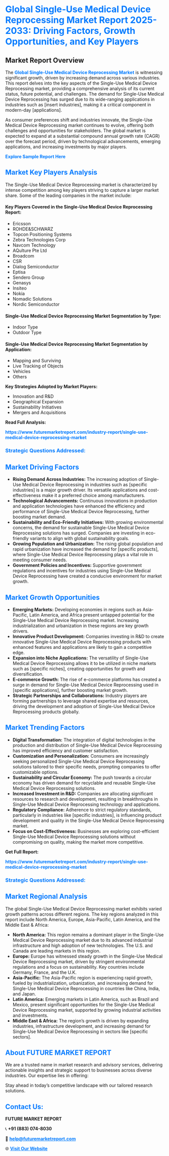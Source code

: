 <h1 style="color: #007BFF;">Global Single-Use Medical Device Reprocessing Market Report 2025-2033: Driving Factors, Growth Opportunities, and Key Players</h1>

<section id="overview">
<h2>Market Report Overview</h2>
<p>The <a href="https://www.futuremarketreport.com/industry-report/single-use-medical-device-reprocessing-market" style="color: #007BFF; text-decoration: none;"><strong>Global Single-Use Medical Device Reprocessing Market</strong></a> is witnessing significant growth, driven by increasing demand across various industries. This report delves into the key aspects of the Single-Use Medical Device Reprocessing market, providing a comprehensive analysis of its current status, future potential, and challenges. The demand for Single-Use Medical Device Reprocessing has surged due to its wide-ranging applications in industries such as [insert industries], making it a critical component in modern-day [applications].</p>
<p>As consumer preferences shift and industries innovate, the Single-Use Medical Device Reprocessing market continues to evolve, offering both challenges and opportunities for stakeholders. The global market is expected to expand at a substantial compound annual growth rate (CAGR) over the forecast period, driven by technological advancements, emerging applications, and increasing investments by major players.</p>
</section>

<section id="overview">
<p><a href="https://www.futuremarketreport.com/request-sample/reportId=35539" style="color: #007BFF; text-decoration: none;"><strong>Explore Sample Report Here</strong></a></p>
</section>

<section id="key-players">
<h2 style="color: #007BFF;">Market Key Players Analysis</h2>
<p>The Single-Use Medical Device Reprocessing market is characterized by intense competition among key players striving to capture a larger market share. Some of the leading companies in the market include:</p>
<h4>Key Players Covered in the Single-Use Medical Device Reprocessing Report:</h4>
<ul><li>Ericsson</li><li>ROHDE&amp;SCHWARZ</li><li>Topcon Positioning Systems</li><li>Zebra Technologies Corp</li><li>Navcom Technology</li><li>AQulture Pte Ltd</li><li>Broadcom</li><li>CSR</li><li>Dialog Semiconductor</li><li>Eptisa</li><li>Sendero Group</li><li>Genasys</li><li>Insiteo</li><li>Nokia</li><li>Nomadic Solutions</li><li>Nordic Semiconductor</li></ul>
<h4>Single-Use Medical Device Reprocessing Market Segmentation by Type:</h4>
<ul><li>Indoor Type</li><li>Outdoor Type</li></ul>

<h4>Single-Use Medical Device Reprocessing Market Segmentation by Application:</h4>
<ul><li>Mapping and Surviving</li><li>Live Tracking of Objects</li><li>Vehicles</li><li>Others</li></ul>
<p><strong>Key Strategies Adopted by Market Players:</strong></p>
<ul>
<li>Innovation and R&D</li>
<li>Geographical Expansion</li>
<li>Sustainability Initiatives</li>
<li>Mergers and Acquisitions</li>
</ul>
</section>

<section>
<p><strong>Read Full Analysis: </strong></p><a href="https://www.futuremarketreport.com/industry-report/single-use-medical-device-reprocessing-market" style="color: #007BFF; text-decoration: none;"><strong>https://www.futuremarketreport.com/industry-report/single-use-medical-device-reprocessing-market</strong></a>
<h3 style="color: #007BFF;">Strategic Questions Addressed:</h3>
</section>

<section id="driving-factors">
<h2 style="color: #007BFF;">Market Driving Factors</h2>
<ul>
<li><strong>Rising Demand Across Industries:</strong> The increasing adoption of Single-Use Medical Device Reprocessing in industries such as [specific industries] is a major growth driver. Its versatile applications and cost-effectiveness make it a preferred choice among manufacturers.</li>
<li><strong>Technological Advancements:</strong> Continuous innovations in production and application technologies have enhanced the efficiency and performance of Single-Use Medical Device Reprocessing, further boosting market demand.</li>
<li><strong>Sustainability and Eco-Friendly Initiatives:</strong> With growing environmental concerns, the demand for sustainable Single-Use Medical Device Reprocessing solutions has surged. Companies are investing in eco-friendly variants to align with global sustainability goals.</li>
<li><strong>Growing Population and Urbanization:</strong> The rising global population and rapid urbanization have increased the demand for [specific products], where Single-Use Medical Device Reprocessing plays a vital role in meeting consumer needs.</li>
<li><strong>Government Policies and Incentives:</strong> Supportive government regulations and incentives for industries using Single-Use Medical Device Reprocessing have created a conducive environment for market growth.</li>
</ul>
</section>

<section id="growth-opportunities">
<h2 style="color: #007BFF;">Market Growth Opportunities</h2>
<ul>
<li><strong>Emerging Markets:</strong> Developing economies in regions such as Asia-Pacific, Latin America, and Africa present untapped potential for the Single-Use Medical Device Reprocessing market. Increasing industrialization and urbanization in these regions are key growth drivers.</li>
<li><strong>Innovative Product Development:</strong> Companies investing in R&D to create innovative Single-Use Medical Device Reprocessing products with enhanced features and applications are likely to gain a competitive edge.</li>
<li><strong>Expansion into Niche Applications:</strong> The versatility of Single-Use Medical Device Reprocessing allows it to be utilized in niche markets such as [specific niches], creating opportunities for growth and diversification.</li>
<li><strong>E-commerce Growth:</strong> The rise of e-commerce platforms has created a surge in demand for Single-Use Medical Device Reprocessing used in [specific applications], further boosting market growth.</li>
<li><strong>Strategic Partnerships and Collaborations:</strong> Industry players are forming partnerships to leverage shared expertise and resources, driving the development and adoption of Single-Use Medical Device Reprocessing products globally.</li>
</ul>
</section>

<section id="trending-factors">
<h2 style="color: #007BFF;">Market Trending Factors</h2>
<ul>
<li><strong>Digital Transformation:</strong> The integration of digital technologies in the production and distribution of Single-Use Medical Device Reprocessing has improved efficiency and customer satisfaction.</li>
<li><strong>Customization and Personalization:</strong> Consumers are increasingly seeking personalized Single-Use Medical Device Reprocessing solutions tailored to their specific needs, prompting companies to offer customizable options.</li>
<li><strong>Sustainability and Circular Economy:</strong> The push towards a circular economy has driven demand for recyclable and reusable Single-Use Medical Device Reprocessing solutions.</li>
<li><strong>Increased Investment in R&D:</strong> Companies are allocating significant resources to research and development, resulting in breakthroughs in Single-Use Medical Device Reprocessing technology and applications.</li>
<li><strong>Regulatory Compliance:</strong> Adherence to strict regulatory standards, particularly in industries like [specific industries], is influencing product development and quality in the Single-Use Medical Device Reprocessing market.</li>
<li><strong>Focus on Cost-Effectiveness:</strong> Businesses are exploring cost-efficient Single-Use Medical Device Reprocessing solutions without compromising on quality, making the market more competitive.</li>
</ul>
</section>

<section>
<p><strong>Get Full Report: </strong></p><a href="https://www.futuremarketreport.com/industry-report/single-use-medical-device-reprocessing-market" style="color: #007BFF; text-decoration: none;"><strong>https://www.futuremarketreport.com/industry-report/single-use-medical-device-reprocessing-market</strong></a>
<h3 style="color: #007BFF;">Strategic Questions Addressed:</h3>
</section>


<section id="regional-analysis">
<h2 style="color: #007BFF;">Market Regional Analysis</h2>
<p>The global Single-Use Medical Device Reprocessing market exhibits varied growth patterns across different regions. The key regions analyzed in this report include North America, Europe, Asia-Pacific, Latin America, and the Middle East & Africa:</p>
<ul>
<li><strong>North America:</strong> This region remains a dominant player in the Single-Use Medical Device Reprocessing market due to its advanced industrial infrastructure and high adoption of new technologies. The U.S. and Canada are leading markets in this region.</li>
<li><strong>Europe:</strong> Europe has witnessed steady growth in the Single-Use Medical Device Reprocessing market, driven by stringent environmental regulations and a focus on sustainability. Key countries include Germany, France, and the U.K.</li>
<li><strong>Asia-Pacific:</strong> The Asia-Pacific region is experiencing rapid growth, fueled by industrialization, urbanization, and increasing demand for Single-Use Medical Device Reprocessing in countries like China, India, and Japan.</li>
<li><strong>Latin America:</strong> Emerging markets in Latin America, such as Brazil and Mexico, present significant opportunities for the Single-Use Medical Device Reprocessing market, supported by growing industrial activities and investments.</li>
<li><strong>Middle East & Africa:</strong> The region’s growth is driven by expanding industries, infrastructure development, and increasing demand for Single-Use Medical Device Reprocessing in sectors like [specific sectors].</li>
</ul>
</section>

<footer>
<h2 style="color: #007BFF;">About FUTURE MARKET REPORT</h2>
<p>We are a trusted name in market research and advisory services, delivering actionable insights and strategic support to businesses across diverse industries. Our expertise lies in offering:</p>

<p>Stay ahead in today’s competitive landscape with our tailored research solutions.</p>

<h2 style="color: #007BFF;">Contact Us:</h2>
<p><strong>FUTURE MARKET REPORT</strong></p>
<p>📞 <strong>+91 (883) 074-8030</strong></p>
<p>📧 <strong><a href="mailto:help@futuremarketreport.com" style="color: #007BFF;">help@futuremarketreport.com</a></strong></p>
<p>🌐 <strong><a href="https://www.futuremarketreport.com/" style="color: #007BFF;">Visit Our Website</a></strong></p>
</footer>